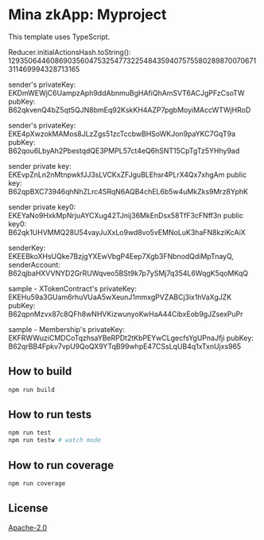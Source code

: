 # Mina zkApp: Myproject

This template uses TypeScript.

Reducer.initialActionsHash.toString():  12935064460869035604753254773225484359407575580289870070671311469994328713165


sender's privateKey:  EKDmWEWjC6UampzAph9ddAbnmuBgHAfiQhAmSVT6ACJgPFzCsoTW  pubKey:  B62qkvenQ4bZ5qt5QJN8bmEq92KskKH4AZP7pgbMoyiMAccWTWjHRoD

sender's privateKey:  EKE4pXwzokMAMos8JLzZgs51zcTccbwBHSoWKJon9paYKC7GqT9a  pubKey:  B62qou6LbyAh2PbestqdQE3PMPL57ct4eQ6hSNT15CpTgTz5YHhy9ad

sender private key: EKEvpZnLn2nMtnpwkfJJ3sLVCKxZFJguBLEhsr4PLrX4Qx7xhgAm    public key: B62qpBXC73946qhNhZLrc4SRqN6AQB4chEL6b5w4uMkZks9Mrz8YphK

sender private key0: EKEYaNo9HxkMpNrjuAYCXug42TJnij36MkEnDsx58TfF3cFNff3n   public key0: B62qk1UHVMMQ28U54vayJuXxLo9wd8vo5vEMNoLuK3haFN8kziKcAiX

senderKey: EKEEBkoXHsUQke7BzjgYXEwVbgP4Eep7Xgb3FNbnodQdiMpTnayQ,  senderAccount: B62qjbaHXVVNYD2GrRUWqveo5BSt9k7p7ySMj7q354L6WqgK5qoMKqQ

sample - XTokenContract's privateKey:  EKEHu59a3GUam6rhuVUaA5wXeunJ1mmxgPVZABCj3ix1hVaXgJZK pubKey:  B62qpnMzvx87c8QFh8wNHVKizwunyoKwHaA44CibxEob9gJZsexPuPr

sample - Membership's privateKey:  EKFRWWuziCMDCoTqzhsaYBeRPDt2tKbPEYwCLgecfsYgUPnaJfji pubKey:  B62qrBB4Fpkv7vpU9QoQX9YTqB99whpE47CSsLqUB4q1xTxnUjxs965

## How to build

```sh
npm run build
```

## How to run tests

```sh
npm run test
npm run testw # watch mode
```

## How to run coverage

```sh
npm run coverage
```

## License

[Apache-2.0](LICENSE)
